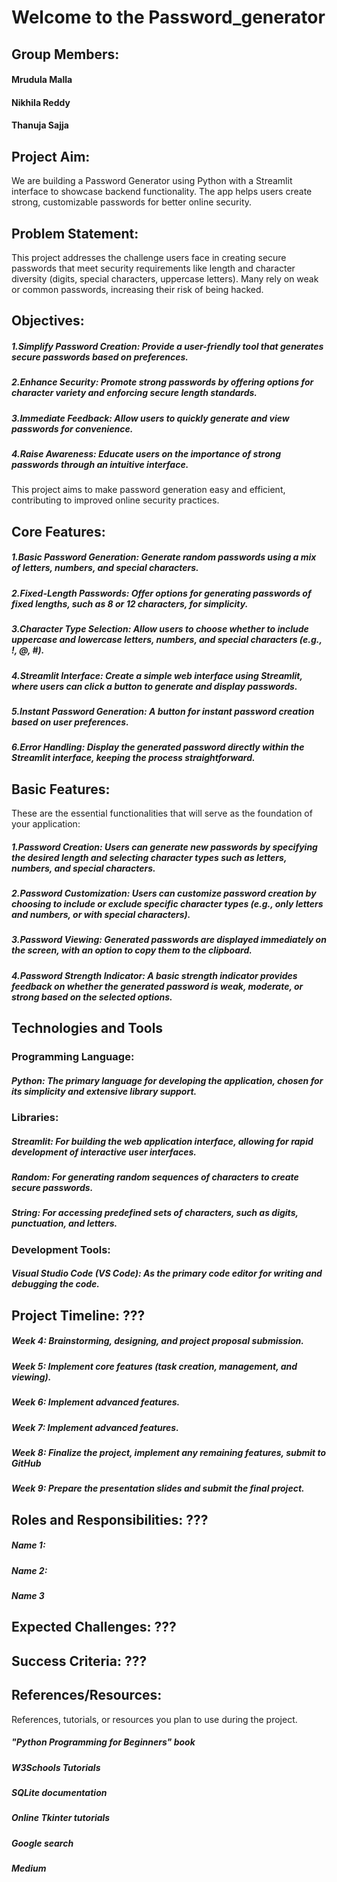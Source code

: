 # Welcome to the Password_generator
## Group Members:
#### Mrudula Malla
#### Nikhila Reddy
#### Thanuja Sajja
## Project Aim:
We are building a Password Generator using Python with a Streamlit interface to showcase backend functionality. The app helps users create strong, customizable passwords for better online security.
## Problem Statement:
This project addresses the challenge users face in creating secure passwords that meet security requirements like length and character diversity (digits, special characters, uppercase letters). Many rely on weak or common passwords, increasing their risk of being hacked.
## Objectives:
##### 1.Simplify Password Creation: Provide a user-friendly tool that generates secure passwords based on preferences.
##### 2.Enhance Security: Promote strong passwords by offering options for character variety and enforcing secure length standards.
##### 3.Immediate Feedback: Allow users to quickly generate and view passwords for convenience.
##### 4.Raise Awareness: Educate users on the importance of strong passwords through an intuitive interface.
This project aims to make password generation easy and efficient, contributing to improved online security practices.
## Core Features:
##### 1.Basic Password Generation: Generate random passwords using a mix of letters, numbers, and special characters.
##### 2.Fixed-Length Passwords: Offer options for generating passwords of fixed lengths, such as 8 or 12 characters, for simplicity.
##### 3.Character Type Selection: Allow users to choose whether to include uppercase and lowercase letters, numbers, and special characters (e.g., !, @, #).
##### 4.Streamlit Interface: Create a simple web interface using Streamlit, where users can click a button to generate and display passwords.
##### 5.Instant Password Generation: A button for instant password creation based on user preferences.
##### 6.Error Handling: Display the generated password directly within the Streamlit interface, keeping the process straightforward.
## Basic Features:
These are the essential functionalities that will serve as the foundation of your application:
##### 1.Password Creation: Users can generate new passwords by specifying the desired length and selecting character types such as letters, numbers, and special characters.
##### 2.Password Customization: Users can customize password creation by choosing to include or exclude specific character types (e.g., only letters and numbers, or with special characters).
##### 3.Password Viewing: Generated passwords are displayed immediately on the screen, with an option to copy them to the clipboard.
##### 4.Password Strength Indicator: A basic strength indicator provides feedback on whether the generated password is weak, moderate, or strong based on the selected options.
## Technologies and Tools
### Programming Language:
##### Python: The primary language for developing the application, chosen for its simplicity and extensive library support.
### Libraries:
##### Streamlit: For building the web application interface, allowing for rapid development of interactive user interfaces.
##### Random: For generating random sequences of characters to create secure passwords.
##### String: For accessing predefined sets of characters, such as digits, punctuation, and letters.
### Development Tools:
##### Visual Studio Code (VS Code): As the primary code editor for writing and debugging the code.
## Project Timeline: ???
##### Week 4: Brainstorming, designing, and project proposal submission.
##### Week 5: Implement core features (task creation, management, and viewing).
##### Week 6: Implement advanced features.
##### Week 7: Implement advanced features.
##### Week 8: Finalize the project, implement any remaining features, submit to GitHub
##### Week 9: Prepare the presentation slides and submit the final project.
## Roles and Responsibilities: ???
##### Name 1:
##### Name 2:
##### Name 3
## Expected Challenges: ???
## Success Criteria: ???
## References/Resources:
References, tutorials, or resources you plan to use during the project.
##### "Python Programming for Beginners" book
##### W3Schools Tutorials
##### SQLite documentation
##### Online Tkinter tutorials
##### Google search
##### Medium